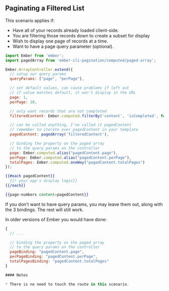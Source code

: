 ## Paginating a Filtered List

This scenario applies if:

* Have all of your records already loaded client-side.
* You are filtering those records down to create a subset for display
* Wish to display one page of records at a time.
* Want to have a page query parameter (optional).

```javascript
import Ember from 'ember';
import pagedArray from 'ember-cli-pagination/computed/paged-array';

Ember.ArrayController.extend({
  // setup our query params
  queryParams: ["page", "perPage"],

  // set default values, can cause problems if left out
  // if value matches default, it won't display in the URL
  page: 1,
  perPage: 10,

  // only want records that are not completed
  filteredContent: Ember.computed.filterBy('content', 'isCompleted', false),

  // can be called anything, I've called it pagedContent
  // remember to iterate over pagedContent in your template
  pagedContent: pagedArray('filteredContent'),

  // binding the property on the paged array
  // to the query params on the controller
  page: Ember.computed.alias("pagedContent.page"),
  perPage: Ember.computed.alias("pagedContent.perPage"),
  totalPages: Ember.computed.oneWay("pagedContent.totalPages")
});
```

```handlebars
{{#each pagedContent}}
  {{! your app's display logic}}
{{/each}}

{{page-numbers content=pagedContent}}
```

If you don't want to have query params, you may leave them out, along with the 3 bindings. The rest will still work.

In older versions of Ember you would have done:

``` javascript
{
  // ...

  // binding the property on the paged array
  // to the query params on the controller
  pageBinding: "pagedContent.page",
  perPageBinding: "pagedContent.perPage",
  totalPagesBinding: "pagedContent.totalPages"
}

#### Notes

* There is no need to touch the route in this scenario.
